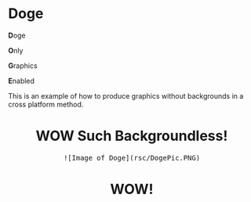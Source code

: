 # Doge
**D**oge

**O**nly 

**G**raphics 

**E**nabled


This is an example of how to produce graphics without backgrounds in a cross platform method.

<h1 align="center">
WOW Such Backgroundless!
</h1>
<div style="text-align:center" markdown="1">
<kbd>
![Image of Doge](rsc/DogePic.PNG)
</kbd>
</div>

<h1 align="center">
WOW!
</h1>
